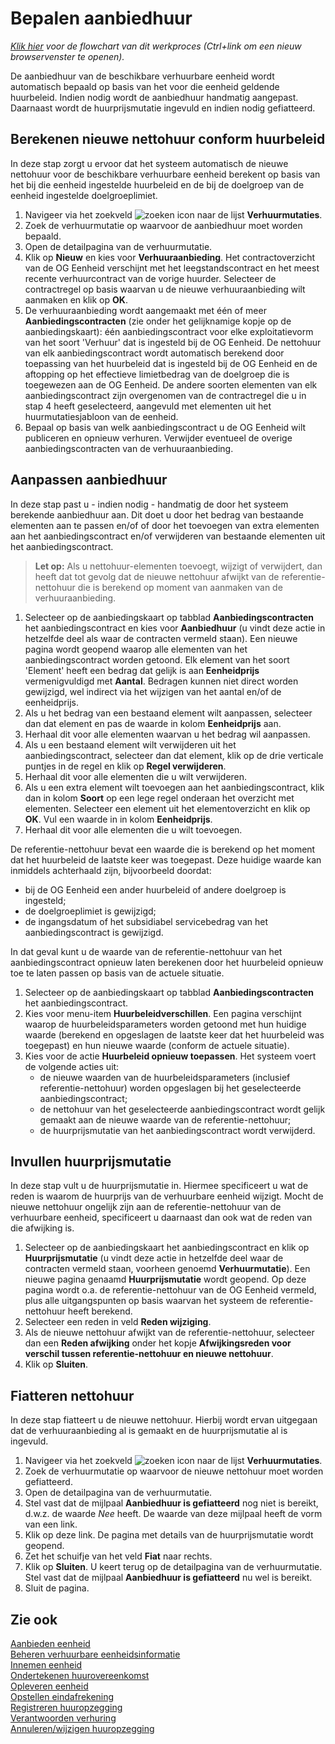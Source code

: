 # Bepalen aanbiedhuur

*[Klik hier](https://cegeka-dsabestpracticeprocessen.mavimcloud.com//Portal/code?id=2d6&view=Chart&maximize=true) voor de flowchart van dit werkproces (Ctrl+link om een nieuw browservenster te openen).*

De aanbiedhuur van de beschikbare verhuurbare eenheid wordt automatisch bepaald op basis van het voor die eenheid geldende huurbeleid. Indien nodig wordt de aanbiedhuur handmatig aangepast. Daarnaast wordt de huurprijsmutatie ingevuld en indien nodig gefiatteerd.

## Berekenen nieuwe nettohuur conform huurbeleid

In deze stap zorgt u ervoor dat het systeem automatisch de nieuwe nettohuur voor de beschikbare verhuurbare eenheid berekent op basis van het bij die eenheid ingestelde huurbeleid en de bij de doelgroep van de eenheid ingestelde doelgroeplimiet.

1. Navigeer via het zoekveld ![zoeken icon](/assets/images/zoeken.png "zoeken icon") naar de lijst **Verhuurmutaties**.
2. Zoek de verhuurmutatie op waarvoor de aanbiedhuur moet worden bepaald.
3. Open de detailpagina van de verhuurmutatie.
4. Klik op **Nieuw** en kies voor **Verhuuraanbieding**. Het contractoverzicht van de OG Eenheid verschijnt met het leegstandscontract en het meest recente verhuurcontract van de vorige huurder. Selecteer de contractregel op basis waarvan  u de nieuwe verhuuraanbieding wilt aanmaken en klik op **OK**.
5. De verhuuraanbieding wordt aangemaakt met één of meer **Aanbiedingscontracten** (zie onder het gelijknamige kopje op de aanbiedingskaart): één aanbiedingscontract voor elke exploitatievorm van het soort 'Verhuur' dat is ingesteld bij de OG Eenheid. De nettohuur van elk aanbiedingscontract wordt automatisch berekend door toepassing van het huurbeleid dat is ingesteld bij de OG Eenheid en de aftopping op het effectieve limietbedrag van de doelgroep die is toegewezen aan de OG Eenheid. De andere soorten elementen van elk aanbiedingscontract zijn overgenomen van de contractregel die u in stap 4 heeft geselecteerd, aangevuld met elementen uit het huurmutatiesjabloon van de eenheid.
6. Bepaal op basis van welk aanbiedingscontract u de OG Eenheid wilt publiceren en opnieuw verhuren. Verwijder eventueel de overige aanbiedingscontracten van de verhuuraanbieding.

## Aanpassen aanbiedhuur

In deze stap past u - indien nodig - handmatig de door het systeem berekende aanbiedhuur aan. Dit doet u door het bedrag van bestaande elementen aan te passen en/of of door het toevoegen van extra elementen aan het aanbiedingscontract en/of verwijderen van bestaande elementen uit het aanbiedingscontract.
>**Let op:** Als u nettohuur-elementen toevoegt, wijzigt of verwijdert, dan heeft dat tot gevolg dat de nieuwe nettohuur afwijkt van de referentie-nettohuur die is berekend op moment van aanmaken van de verhuuraanbieding. 

1. Selecteer op de aanbiedingskaart op tabblad **Aanbiedingscontracten** het aanbiedingscontract en kies voor **Aanbiedhuur** (u vindt deze actie in hetzelfde deel als waar de contracten vermeld staan). Een nieuwe pagina wordt geopend waarop alle elementen van het aanbiedingscontract worden getoond. Elk element van het soort 'Element' heeft een bedrag dat gelijk is aan **Eenheidprijs** vermenigvuldigd met **Aantal**. Bedragen kunnen niet direct worden gewijzigd, wel indirect via het wijzigen van het aantal en/of de eenheidprijs.
2. Als u het bedrag van een bestaand element wilt aanpassen, selecteer dan dat element en pas de waarde in kolom **Eenheidprijs** aan.
3. Herhaal dit voor alle elementen waarvan u het bedrag wil aanpassen.
4. Als u een bestaand element wilt verwijderen uit het aanbiedingscontract, selecteer dan dat element, klik op de drie verticale puntjes in de regel en klik op **Regel verwijderen**.
5. Herhaal  dit voor alle elementen die u wilt verwijderen.
6. Als u een extra element wilt toevoegen aan het aanbiedingscontract, klik dan in kolom **Soort** op een lege regel onderaan het overzicht met elementen. Selecteer een element uit het elementoverzicht en klik op **OK**. Vul een waarde in in kolom **Eenheidprijs**.
7. Herhaal dit voor alle elementen die u wilt toevoegen.

De referentie-nettohuur bevat een waarde die is berekend op het moment dat het huurbeleid de laatste keer was toegepast. Deze huidige waarde kan inmiddels achterhaald zijn, bijvoorbeeld doordat: 
 - bij de OG Eenheid een ander huurbeleid of andere doelgroep is ingesteld;
 - de doelgroeplimiet is gewijzigd;  
 - de ingangsdatum of het subsidiabel servicebedrag van het aanbiedingscontract is gewijzigd. 
 
In dat geval kunt u de waarde van de referentie-nettohuur van het aanbiedingscontract opnieuw laten berekenen door het huurbeleid opnieuw toe te laten passen op basis van de actuele situatie.  
1. Selecteer op de aanbiedingskaart op tabblad **Aanbiedingscontracten** het aanbiedingscontract.
2. Kies voor menu-item **Huurbeleidverschillen**. Een pagina verschijnt waarop de huurbeleidsparameters worden getoond met hun huidige waarde (berekend en opgeslagen de laatste keer dat het huurbeleid was toegepast) en hun nieuwe waarde (conform de actuele situatie). 
3. Kies voor de actie **Huurbeleid opnieuw toepassen**. Het systeem voert de volgende acties uit: 
	- de nieuwe waarden van de huurbeleidsparameters (inclusief referentie-nettohuur) worden opgeslagen bij het geselecteerde aanbiedingscontract; 
	- de nettohuur van het geselecteerde aanbiedingscontract wordt gelijk gemaakt aan de nieuwe waarde van de referentie-nettohuur; 
	- de huurprijsmutatie van het aanbiedingscontract wordt verwijderd.

## Invullen huurprijsmutatie

In deze stap vult u de huurprijsmutatie in. Hiermee specificeert u wat de reden is waarom de huurprijs van de verhuurbare eenheid wijzigt. Mocht de nieuwe nettohuur ongelijk zijn aan de referentie-nettohuur van de verhuurbare eenheid, specificeert u daarnaast dan ook wat de reden van die afwijking is.

1. Selecteer op de aanbiedingskaart het aanbiedingscontract en klik op **Huurprijsmutatie** (u vindt deze actie in hetzelfde deel waar de contracten vermeld staan, voorheen genoemd **Verhuurmutatie**). Een nieuwe pagina genaamd **Huurprijsmutatie** wordt geopend. Op deze pagina wordt o.a. de referentie-nettohuur van de OG Eenheid vermeld, plus alle uitgangspunten op basis waarvan het systeem de referentie-nettohuur heeft berekend.
2. Selecteer een reden in veld **Reden wijziging**.
3. Als de nieuwe nettohuur afwijkt van de referentie-nettohuur, selecteer dan  een **Reden afwijking** onder het kopje **Afwijkingsreden voor verschil tussen referentie-nettohuur en nieuwe nettohuur**.
4. Klik op **Sluiten**.

## Fiatteren nettohuur 

In deze stap fiatteert u de nieuwe nettohuur. Hierbij wordt ervan uitgegaan dat de verhuuraanbieding al is gemaakt en de huurprijsmutatie al is ingevuld. 

1. Navigeer via het zoekveld ![zoeken icon](/assets/images/zoeken.png "zoeken icon") naar de lijst **Verhuurmutaties**.
2. Zoek de verhuurmutatie op waarvoor de nieuwe nettohuur moet worden gefiatteerd.
3. Open de detailpagina van de verhuurmutatie.
4. Stel vast dat de mijlpaal **Aanbiedhuur is gefiatteerd** nog niet is bereikt, d.w.z. de waarde *Nee* heeft. De waarde van deze mijlpaal heeft de vorm van een link. 
5. Klik op deze link. De pagina met details van de huurprijsmutatie wordt geopend. 
6. Zet het schuifje van het veld **Fiat** naar rechts. 
7. Klik op **Sluiten**. U keert terug op de detailpagina van de verhuurmutatie. Stel vast dat de mijlpaal **Aanbiedhuur is gefiatteerd** nu wel is bereikt.
8. Sluit de pagina. 

## Zie ook

[Aanbieden eenheid](../aanbieden-eenheid/)  
[Beheren verhuurbare eenheidsinformatie](../beheren-verhuurbare-eenheidsinformatie/)  
[Innemen eenheid](../innemen-eenheid/)  
[Ondertekenen huurovereenkomst](../ondertekenen-huurovereenkomst/)  
[Opleveren eenheid](../opleveren-eenheid/)  
[Opstellen eindafrekening](../opstellen-eindafrekening/)  
[Registreren huuropzegging](../registreren-huuropzegging/)  
[Verantwoorden verhuring](../verantwoorden-verhuring/)  
[Annuleren/wijzigen huuropzegging](../annuleren-wijzigen-huuropzegging/)
